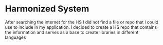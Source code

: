 # Harmonized System
After searching the internet for the HS I did not find a file or repo that I could use to include in my application.
I decided to create a HS repo that contains the information and serves as a base to create libraries in different languages
